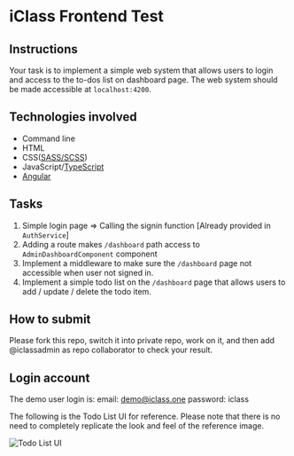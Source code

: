 # iClass Frontend Test

## Instructions

Your task is to implement a simple web system that allows users to login and access to the to-dos list on dashboard page. The web system should be made accessible at `localhost:4200`.

## Technologies involved

- Command line
- HTML
- CSS([SASS/SCSS](https://sass-lang.com))
- JavaScript/[TypeScript](https://www.typescriptlang.org)
- [Angular](https://angular.io/)

## Tasks
1. Simple login page => Calling the signin function [Already provided in `AuthService`]
2. Adding a route makes `/dashboard` path access to `AdminDashboardComponent` component
3. Implement a middleware to make sure the `/dashboard` page not accessible when user not signed in.
4. Implement a simple todo list on the `/dashboard` page that allows users to add / update / delete the todo item.

## How to submit
Please fork this repo, switch it into private repo, work on it, and then add @iclassadmin as repo collaborator to check your result.

## Login account
The demo user login is:
email: demo@iclass.one
password: iclass

The following is the Todo List UI for reference. Please note that there is no need to completely replicate the look and feel of the reference image.

![Todo List UI](https://www.callicoder.com/static/36e11cdc0d7a481fd6301f9aaa209b29/cf0be/spring-boot-mongodb-angular-rest-api-tutorial.png)
